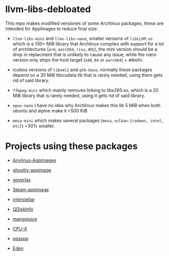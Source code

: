 # llvm-libs-debloated

This repo makes modified versiones of some Archlinux packages, these are intended for AppImages to reduce final size:

* `llvm-libs-mini` and `llmv-libs-nano`, smaller versions of `libLLVM.so` which is a 130+ MiB library that Archlinux compiles with support for a lot of architectures (`arm`, `aarch64`, `risv`, etc), the mini version should be a drop in replacment that is unlikely to cause any issue, while the nano version only ships the host target (`x86_64` or `aarch64`) + `AMDGPU`.

* iculess versions of `libxml2` and `qt6-base`, normally these packages depend on a 30 MiB libicudata lib that is rarely needed, using them gets rid of said library.

* `ffmpeg-mini` which mainly removes linking to libx265.so, which is a 20 MiB library that is rarely needed, using it gets rid of said library.

* `opus-nano` I have no idea why Archlinux makes this lib 5 MiB when both ubuntu and alpine make it <500 KiB

* `mesa-mini` which makes several packages (`mesa`, `vulkan-{radeon, intel, etc}`) ~30% smaller.

# Projects using these packages

* [Anylinux-AppImages](https://github.com/pkgforge-dev/Anylinux-AppImages)

* [ghostty-appimage](https://github.com/psadi/ghostty-appimage)

* [goverlay](https://github.com/benjamimgois/goverlay)

* [Steam-appimage](https://github.com/ivan-hc/Steam-appimage)

* [interstellar](https://github.com/interstellar-app/interstellar)

* [QDiskInfo](https://github.com/edisionnano/QDiskInfo)

* [mangojuice](https://github.com/radiolamp/mangojuice)

* [CPU-X](https://github.com/TheTumultuousUnicornOfDarkness/CPU-X)

* [ppsspp](https://github.com/hrydgard/ppsspp)

* [Eden](https://github.com/eden-emulator/Releases)
